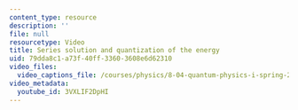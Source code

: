 ```yaml
---
content_type: resource
description: ''
file: null
resourcetype: Video
title: Series solution and quantization of the energy
uid: 79dda8c1-a73f-40ff-3360-3608e6d62310
video_files:
  video_captions_file: /courses/physics/8-04-quantum-physics-i-spring-2016/video-lectures/part-3/series-solution-and-quantization-of-the-energy/3VXLIF2DpHI.vtt
video_metadata:
  youtube_id: 3VXLIF2DpHI
---
```

